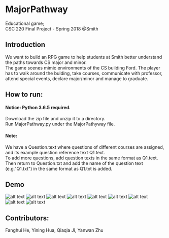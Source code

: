# MajorPathway
Educational game; \
CSC 220 Final Project - Spring 2018 @Smith

## Introduction
We want to build an RPG game to help students at Smith better understand the paths towards CS major and minor. \
The game scenes mimic environments of the CS building Ford. The player has to walk around the bulding, take courses, communicate with professor, attend special events, declare major/minor and manage to graduate. 

## How to run:
#### Notice: Python 3.6.5 required.
Download the zip file and unzip it to a directory.\
Run MajorPathway.py under the MajorPathyway file.
#### Note: 
We have a Question.text where questions of different courses are assigned, and its example question reference text Q1.text. \
To add more questions, add question texts in the same format as Q1.text. \
Then return to Question.txt and add the name of the question text (e.g."Q1.txt") in the same format as Q1.txt is added.

## Demo
![alt text](https://github.com/ningkko/MajorPathway/demo/1)
![alt text](https://github.com/ningkko/MajorPathway/demo/2)
![alt text](https://github.com/ningkko/MajorPathway/demo/3)
![alt text](https://github.com/ningkko/MajorPathway/demo/4)
![alt text](https://github.com/ningkko/MajorPathway/demo/5)
![alt text](https://github.com/ningkko/MajorPathway/demo/6)
![alt text](https://github.com/ningkko/MajorPathway/demo/7)
![alt text](https://github.com/ningkko/MajorPathway/demo/8)
![alt text](https://github.com/ningkko/MajorPathway/demo/9)

## Contributors:
Fanghui He, Yining Hua, Qiaqia Ji, Yanwan Zhu
